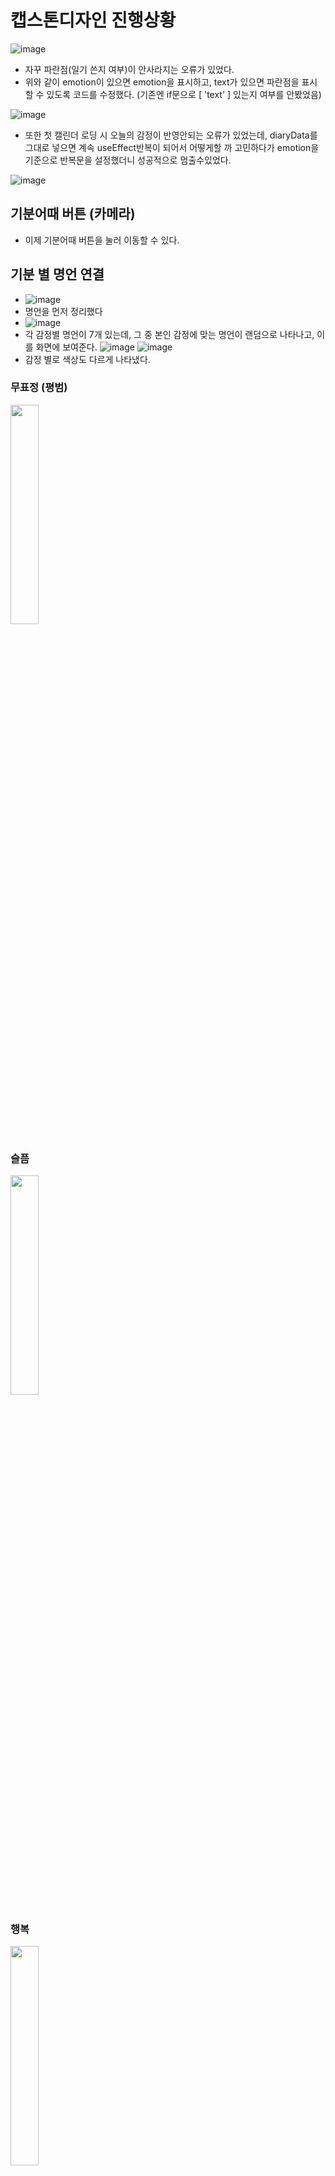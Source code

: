 # 캡스톤디자인 진행상황
![image](https://github.com/ChaeDoll/TIL/assets/108540812/e04e9a94-cb2e-4e8f-9133-19bbfdc28d71)  
- 자꾸 파란점(일기 쓴지 여부)이 안사라지는 오류가 있었다.
- 위와 같이 emotion이 있으면 emotion을 표시하고, text가 있으면 파란점을 표시할 수 있도록 코드를 수정했다. (기존엔 if문으로 [ 'text' ] 있는지 여부를 안봤었음)

![image](https://github.com/ChaeDoll/TIL/assets/108540812/17c4acca-d66d-4a2b-90d8-8ed395e5bc9a)  
- 또한 첫 캘린더 로딩 시 오늘의 감정이 반영안되는 오류가 있었는데, diaryData를 그대로 넣으면 계속 useEffect반복이 되어서 어떻게할 까 고민하다가 emotion을 기준으로 반복문을 설정했더니 성공적으로 멈출수있었다.
  
![image](https://github.com/ChaeDoll/TIL/assets/108540812/b8fc3a10-16bd-411d-a191-95f97a93bdc5)

## 기분어때 버튼 (카메라)
- 이제 기분어때 버튼을 눌러 이동할 수 있다.

## 기분 별 명언 연결
- ![image](https://github.com/ChaeDoll/TIL/assets/108540812/81cfa503-b2ca-466d-82c7-6c1418528b93)
- 명언을 먼저 정리했다
- ![image](https://github.com/ChaeDoll/TIL/assets/108540812/00236551-d4a8-4fe1-bef2-c432bb077793)
- 각 감정별 명언이 7개 있는데, 그 중 본인 감정에 맞는 명언이 랜덤으로 나타나고, 이를 화면에 보여준다. 
![image](https://github.com/ChaeDoll/TIL/assets/108540812/6dc15bcf-4c03-4b8e-9604-717c51ab7dfd)
![image](https://github.com/ChaeDoll/TIL/assets/108540812/48559941-af1a-4b1d-9ae9-eabea1df24cc)  
- 감정 별로 색상도 다르게 나타냈다.

### 무표정 (평범)
<img src="https://github.com/ChaeDoll/TIL/assets/108540812/e5cc4646-a6c1-47cb-b404-270e8dfca917" width="30%"/>

### 슬픔
<img src="https://github.com/ChaeDoll/TIL/assets/108540812/c0359e93-daeb-4155-9e66-3fbdc0a6e1a1" width="30%"/>

### 행복
<img src="https://github.com/ChaeDoll/TIL/assets/108540812/b6dc7e0d-7696-46c6-b895-510b3528801c" width="30%"/>

### 놀람
<img src="https://github.com/ChaeDoll/TIL/assets/108540812/25fbefea-8f83-40c1-ac5f-80cbbf120f5d" width="30%"/>

### 화남
<img src="https://github.com/ChaeDoll/TIL/assets/108540812/6db084c8-5214-4d0b-9555-812ef1453242" width="30%"/>

## 감정별 서비스
- 감정별 노래추천, 감정별 채팅방도 구현완료했다.
- 자꾸 채팅창에 BLANK가 안들어가서 문제였는데, 예약어이슈였나보다.. NEUTRAL로 바꿔주니 잘된다

## 로고창 (실제 시작창)
- 앱이 시작되면 로고가 뜨면서 해당 창에서 오늘 감정을 등록했는지 여부를 파악한다, 이후 등록되어있으면 해당 Emotion을 들고 MainNav로 이동하고 없다면 카메라 페이지로 이동한다.
![image](https://github.com/ChaeDoll/TIL/assets/108540812/fdc52eb3-95c9-4841-a184-617e047167a4)
![image](https://github.com/ChaeDoll/TIL/assets/108540812/7164daa5-66a5-4fa1-a0ee-4d53c72cba08)

# 실제 테스트
https://github.com/ChaeDoll/TIL/assets/108540812/980ebfd2-8e7b-4d3f-a34e-e80fd05796e3

